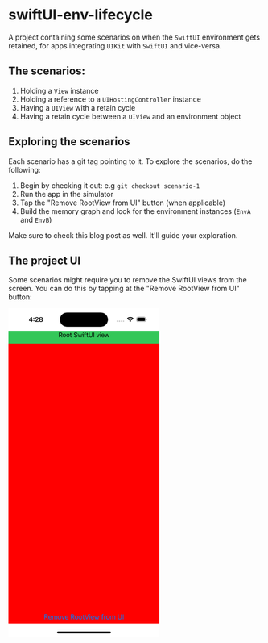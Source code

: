# swiftUI-env-lifecycle

A project containing some scenarios on when the `SwiftUI` environment gets retained, for 
apps integrating `UIKit` with `SwiftUI` and vice-versa.

## The scenarios:

1. Holding a `View` instance
2. Holding a reference to a `UIHostingController` instance 
3. Having a `UIView` with a retain cycle
4. Having a retain cycle between a `UIView` and an environment object

## Exploring the scenarios

Each scenario has a git tag pointing to it. To explore the scenarios, do the following:

1. Begin by checking it out: e.g `git checkout scenario-1`
2. Run the app in the simulator
3. Tap the "Remove RootView from UI" button (when applicable)
4. Build the memory graph and look for the environment instances (`EnvA` and `EnvB`)

Make sure to check this blog post as well. It'll guide your exploration.

## The project UI

Some scenarios might require you to remove the SwiftUI views from the screen. You can do this by 
tapping at the "Remove RootView from UI" button:

<img src="exploring-env-lifecycle.png" width=300px />
